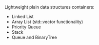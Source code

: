 Lightweight plain data structures containers:
* Linked List
* Array List (std::vector functionality)
* Priority Queue 
* Stack
* Queue
and BinaryTree 
